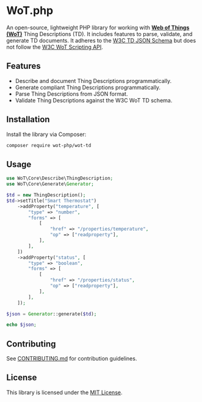 # WoT.php

An open-source, lightweight PHP library for working with [**Web of Things (WoT)**](https://www.w3.org/WoT/) Thing Descriptions (TD). It includes features to parse, validate, and generate TD documents. It adheres to the [W3C TD JSON Schema](https://github.com/w3c/wot-thing-description/blob/main/validation/td-json-schema-validation.json) but does not follow the [W3C WoT Scripting API](https://www.w3.org/TR/wot-scripting-api).

## Features

- Describe and document Thing Descriptions programmatically.
- Generate compliant Thing Descriptions programmatically.
- Parse Thing Descriptions from JSON format.
- Validate Thing Descriptions against the W3C WoT TD schema.

## Installation

Install the library via Composer:

```bash
composer require wot-php/wot-td
```

## Usage

```php
use WoT\Core\Describe\ThingDescription;
use WoT\Core\Generate\Generator;

$td = new ThingDescription();
$td->setTitle("Smart Thermostat")
    ->addProperty("temperature", [
        "type" => "number",
        "forms" => [
            [
                "href" => "/properties/temperature",
                "op" => ["readproperty"],
            ],
        ],
    ])
    ->addProperty("status", [
        "type" => "boolean",
        "forms" => [
            [
                "href" => "/properties/status",
                "op" => ["readproperty"],
            ],
        ],
    ]);

$json = Generator::generate($td);

echo $json;
```

## Contributing

See [CONTRIBUTING.md](CONTRIBUTING.md) for contribution guidelines.

## License

This library is licensed under the [MIT License](LICENSE).

